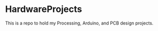 HardwareProjects
================

This is a repo to hold my Processing, Arduino, and PCB design projects.
